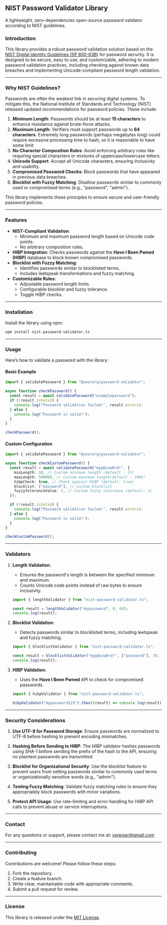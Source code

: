 ## **NIST Password Validator Library**

A lightweight, zero-dependencies open-source password validator according to NIST guidelines.

### **Introduction**

This library provides a robust password validation solution based on the [NIST Digital Identity Guidelines (SP 800-63B)](https://pages.nist.gov/800-63-4/sp800-63b.html) for password security. It is designed to be secure, easy to use, and customizable, adhering to modern password validation practices, including checking against known data breaches and implementing Unicode-compliant password length validation.

---

### **Why NIST Guidelines?**

Passwords are often the weakest link in securing digital systems. To mitigate this, the National Institute of Standards and Technology (NIST) released updated recommendations for password policies. These include:

1. **Minimum Length**: Passwords should be at least **15 characters** to enhance resistance against brute-force attacks.
2. **Maximum Length**: Verifiers must support passwords up to **64 characters**. Extremely long passwords (perhaps megabytes long) could require excessive processing time to hash, so it is reasonable to have some limit
3. **No Character Composition Rules**: Avoid enforcing arbitrary rules like requiring special characters or mixtures of uppercase/lowercase letters.
4. **Unicode Support**: Accept all Unicode characters, ensuring inclusivity and usability.
5. **Compromised Password Checks**: Block passwords that have appeared in previous data breaches.
6. **Blocklist with Fuzzy Matching**: Disallow passwords similar to commonly used or compromised terms (e.g., "password", "admin").

This library implements these principles to ensure secure and user-friendly password policies.

---

### **Features**

- **NIST-Compliant Validation**:
  - Minimum and maximum password length based on Unicode code points.
  - No arbitrary composition rules.
- **HIBP Integration**: Checks passwords against the **Have I Been Pwned (HIBP)** database to block known compromised passwords.
- **Blocklist with Fuzzy Matching**:
  - Identifies passwords similar to blocklisted terms.
  - Includes leetspeak transformations and fuzzy matching.
- **Customizable Rules**:
  - Adjustable password length limits.
  - Configurable blocklist and fuzzy tolerance.
  - Toggle HIBP checks.

---

### **Installation**

Install the library using npm:

```bash
npm install nist-password-validator.ts
```

---

### **Usage**

Here’s how to validate a password with the library:

#### **Basic Example**

```typescript
import { validatePassword } from "@yourorg/password-validator";

async function checkPassword() {
  const result = await validatePassword("examplepassword");
  if (!result.isValid) {
    console.log("Password validation failed:", result.errors);
  } else {
    console.log("Password is valid!");
  }
}

checkPassword();
```

#### **Custom Configuration**

```typescript
import { validatePassword } from "@yourorg/password-validator";

async function checkCustomPassword() {
  const result = await validatePassword("myp@ssw0rd!", {
    minLength: 10, // Custom minimum length (default : 15)
    maxLength: 500000, // Custom maximum length(default : 100K)
    hibpCheck: true, // Check against HIBP (default: true)
    blocklist: ["password"], // Custom blocklist
    fuzzyToleranceValue: 2, // Custom fuzzy tolerance (default: 3)
  });

  if (!result.isValid) {
    console.log("Password validation failed:", result.errors);
  } else {
    console.log("Password is valid!");
  }
}

checkCustomPassword();
```

---

### **Validators**

1. **Length Validation**:

   - Ensures the password's length is between the specified minimum and maximum.
   - Counts Unicode code points instead of raw bytes to ensure inclusivity.

   ```typescript
   import { lengthValidator } from "nist-password-validator.ts";

   const result = lengthValidator("mypassword", 8, 64);
   console.log(result);
   ```

2. **Blocklist Validation**:

   - Detects passwords similar to blocklisted terms, including leetspeak and fuzzy matching.

   ```typescript
   import { blocklistValidator } from "nist-password-validator.ts";

   const result = blocklistValidator("myp@ssw0rd!", ["password"], 3);
   console.log(result);
   ```

3. **HIBP Validation**:

   - Uses the **Have I Been Pwned** API to check for compromised passwords.

   ```typescript
   import { hibpValidator } from "nist-password-validator.ts";

   hibpValidator("mypassword123").then((result) => console.log(result));
   ```

---

### **Security Considerations**

1. **Use UTF-8 for Password Storage**:
   Ensure passwords are normalized to UTF-8 before hashing to prevent encoding mismatches.

2. **Hashing Before Sending to HIBP**:
   The HIBP validator hashes passwords using SHA-1 before sending the prefix of the hash to the API, ensuring no plaintext passwords are transmitted.

3. **Blocklist for Organizational Security**:
   Use the blocklist feature to prevent users from setting passwords similar to commonly used terms or organizationally sensitive words (e.g., "admin").

4. **Testing Fuzzy Matching**:
   Validate fuzzy matching rules to ensure they appropriately block passwords with minor variations.

5. **Protect API Usage**:
   Use rate-limiting and error-handling for HIBP API calls to prevent abuse or service interruptions.

---

### **Contact**

For any questions or support, please contact me at: [ypreiser@gmail.com](mailto:ypreiser@gmail.com)

---

### **Contributing**

Contributions are welcome! Please follow these steps:

1. Fork the repository.
2. Create a feature branch.
3. Write clear, maintainable code with appropriate comments.
4. Submit a pull request for review.

---

### **License**

This library is released under the [MIT License](LICENSE).
